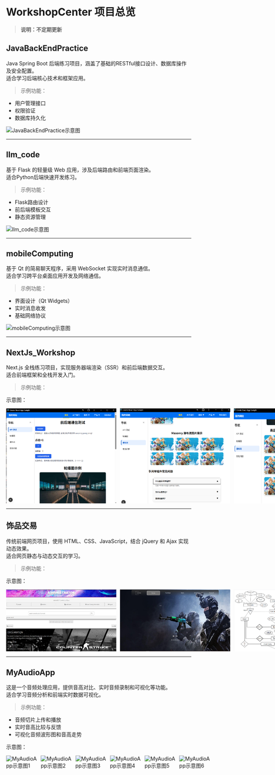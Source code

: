 # WorkshopCenter 项目总览

> **说明：不定期更新**

## JavaBackEndPractice
Java Spring Boot 后端练习项目，涵盖了基础的RESTful接口设计、数据库操作及安全配置。  
适合学习后端核心技术和框架应用。

> 示例功能：
- 用户管理接口
- 权限验证
- 数据库持久化

![JavaBackEndPractice示意图]()

---

## llm_code
基于 Flask 的轻量级 Web 应用，涉及后端路由和前端页面渲染。  
适合Python后端快速开发练习。

> 示例功能：
- Flask路由设计
- 前后端模板交互
- 静态资源管理

![llm_code示意图]()

---

## mobileComputing
基于 Qt 的简易聊天程序，采用 WebSocket 实现实时消息通信。  
适合学习跨平台桌面应用开发及网络通信。

> 示例功能：
- 界面设计（Qt Widgets）
- 实时消息收发
- 基础网络协议

![mobileComputing示意图]()

---

## NextJs_Workshop
Next.js 全栈练习项目，实现服务器端渲染（SSR）和前后端数据交互。  
适合前端框架和全栈开发入门。

> 示例功能：

示意图：  
<div style="display: flex; gap: 10px;">
  <img src="NextJs_Workshop/image/1.png" alt="NextJs_Workshop示意图1" width="300" />
  <img src="NextJs_Workshop/image/3.png" alt="NextJs_Workshop示意图2" width="300" />
  <img src="NextJs_Workshop/image/2.png" alt="NextJs_Workshop示意图3" width="300" />
  <img src="NextJs_Workshop/image/4.png" alt="NextJs_Workshop示意图3" width="300" />
</div>

---

## 饰品交易

传统前端网页项目，使用 HTML、CSS、JavaScript，结合 jQuery 和 Ajax 实现动态效果。  
适合网页静态与动态交互的学习。

> 示例功能：

示意图：

<div style="display: flex; gap: 10px;">
  <img src="饰品交易/相关图片/admin.png" alt="饰品交易示意图1" width="300" />
  <img src="饰品交易/相关图片/hp.png" alt="饰品交易示意图2" width="300" />
  <img src="饰品交易/相关图片/er.png" alt="饰品交易示意图3" width="300" />
</div>

---

## MyAudioApp
这是一个音频处理应用，提供音高对比、实时音频录制和可视化等功能。  
适合学习音频分析和前端实时数据可视化。

> 示例功能：
- 音频切片上传和播放
- 实时音高比较与反馈
- 可视化音频波形图和音高走势

示意图：  
<div style="display: flex; gap: 10px;">
  <img src="my-audio-app/image/1.png" alt="MyAudioApp示意图1" width="300" />
  <img src="my-audio-app/image/2.png" alt="MyAudioApp示意图2" width="300" />
  <img src="my-audio-app/image/3.png" alt="MyAudioApp示意图3" width="300" />
  <img src="my-audio-app/image/4.png" alt="MyAudioApp示意图4" width="300" />
  <img src="my-audio-app/image/5.png" alt="MyAudioApp示意图5" width="300" />
  <img src="my-audio-app/image/6.png" alt="MyAudioApp示意图6" width="300" />
</div>
